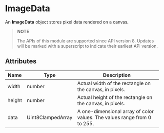 # ImageData


An **ImageData** object stores pixel data rendered on a canvas.

>  **NOTE**
>
>  The APIs of this module are supported since API version 8. Updates will be marked with a superscript to indicate their earliest API version.


## Attributes

| Name| Type| Description|
| -------- | -------- | -------- |
| width | number | Actual width of the rectangle on the canvas, in pixels.|
| height | number | Actual height of the rectangle on the canvas, in pixels.|
| data | Uint8ClampedArray | A one-dimensional array of color values. The values range from 0 to 255.|
